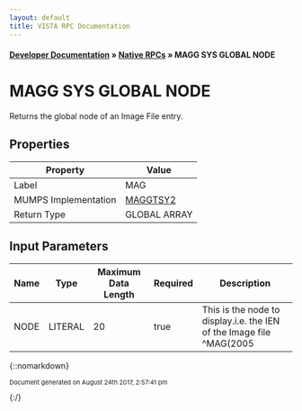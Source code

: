 ```yaml
---
layout: default
title: VISTA RPC Documentation
---
```


#### [Developer Documentation](../index) &#187; [Native RPCs](TableOfContents) &#187; MAGG SYS GLOBAL NODE<br/>
# MAGG SYS GLOBAL NODE

Returns the global node of an Image File entry.

## Properties

Property | Value
--- | ---
Label | MAG
MUMPS Implementation | [MAGGTSY2](http://code.osehra.org/dox/Routine_MAGGTSY2_source.html)
Return Type | GLOBAL ARRAY


## Input Parameters

Name | Type | Maximum Data Length | Required | Description
--- | --- | --- | --- | ---
NODE | LITERAL | 20 | true | This is the node to display.i.e. the IEN of the Image file ^MAG(2005



{::nomarkdown} <br/><p style="font-size: 11px">Document generated on August 24th 2017, 2:57:41 pm</p>{:/}